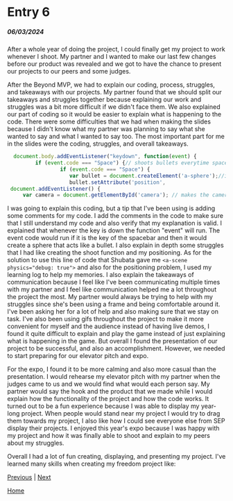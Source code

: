 # Entry 6
##### 06/03/2024

After a whole year of doing the project, I could finally get my project to work whenever I shoot. My partner and I wanted to make our last few changes before our product was revealed and we got to have the chance to present our projects to our peers and some judges. 

After the Beyond MVP, we had to explain our coding, process, struggles, and takeaways with our projects. My partner found that we should split our takeaways and struggles together because explaining our work and struggles was a bit more difficult if we didn't face them. We also explained our part of coding so it would be easier to explain what is happening to the code. There were some difficulties that we had when making the slides because I didn't know what my partner was planning to say what she wanted to say and what I wanted to say too. The most important part for me in the slides were the coding, struggles, and overall takeaways. 
```js
  document.body.addEventListener("keydown", function(event) {
         if (event.code === "Space") {// shoots bullets everytime space is pressed 
                 if (event.code === "Space") {
                    var bullet = document.createElement('a-sphere');//important- makes new bullets
                    bullet.setAttribute('position', 
 document.addEventListener() {
     var camera = document.getElementById('camera'); // makes the camera focus in a (0,0,0) positions
```
I was going to explain this coding, but a tip that I've been using is adding some comments for my code. I add the comments in the code to make sure that I still understand my code and also verify that my explanation is valid. I explained that whenever the key is down the function "event" will run. The event code would run if it is the key of the spacebar and then it would create a sphere that acts like a bullet. I also explain in depth some struggles that I had like creating the shoot function and my positioning. As for the solution to use this line of code that Shubata gave me `<a-scene physics="debug: true">` and also for the positioning problem, I used my learning log to help my memories. I also explain the takeaways of communication because I feel like I've been communicating multiple times with my partner and I feel like communication helped me a lot throughout the project the most. My partner would always be trying to help with my struggles since she's been using a frame and being comfortable around it. I've been asking her for a lot of help and also making sure that we stay on task. I've also been using gifs throughout the project to make it more convenient for myself and the audience instead of having live demos, I found it quite difficult to explain and play the game instead of just explaining what is happening in the game. But overall I found the presentation of our project to be successful, and also an accomplishment. However, we needed to start preparing for our elevator pitch and expo. 

For the expo, I found it to be more calming and also more casual than the presentation. I would rehearse my elevator pitch with my partner when the judges came to us and we would find what would each person say. My partner would say the hook and the product that we made while I would explain how the functionality of the project and how the code works. It turned out to be a fun experience because I was able to display my year-long project. When people would stand near my project I would try to drag them towards my project, I also like how I could see everyone else from SEP display their projects. I enjoyed this year's expo because I was happy with my project and how it was finally able to shoot and explain to my peers about my struggles.

Overall I had a lot of fun creating, displaying, and presenting my project. I've learned many skills when creating my freedom project like: 

[Previous](entry05.md) | [Next](entry07.md)

[Home](../README.md)
